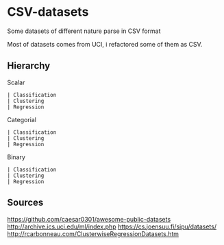 # CSV-datasets
Some datasets of different nature parse in CSV format


Most of datasets comes from UCI, i refactored some of them as CSV.


## Hierarchy

Scalar	

	| Classification
	| Clustering
	| Regression

Categorial

	| Classification
	| Clustering
	| Regression

Binary

	| Classification
	| Clustering
	| Regression


## Sources
https://github.com/caesar0301/awesome-public-datasets
http://archive.ics.uci.edu/ml/index.php
https://cs.joensuu.fi/sipu/datasets/
http://rcarbonneau.com/ClusterwiseRegressionDatasets.htm
